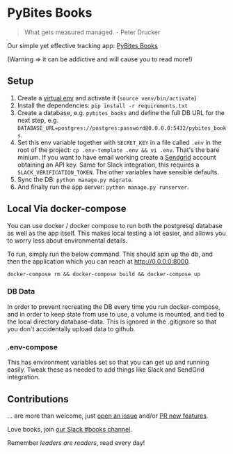 # PyBites Books

> What gets measured managed. - Peter Drucker

Our simple yet effective tracking app: [PyBites Books](https://pybitesbooks.com)

(Warning => it can be addictive and will cause you to read more!)

## Setup

1. Create a [virtual env](https://pybit.es/the-beauty-of-virtualenv.html) and activate it (`source venv/bin/activate`)
2. Install the dependencies: `pip install -r requirements.txt`
3. Create a database, e.g. `pybites_books` and define the full DB URL for the next step, e.g. `DATABASE_URL=postgres://postgres:password@0.0.0.0:5432/pybites_books`.
4. Set this env variable together with `SECRET_KEY` in a file called `.env` in the root of the project: `cp .env-template .env && vi .env`. That's the bare minium. If you want to have email working create a [Sendgrid](https://sendgrid.com/) account obtaining an API key. Same for Slack integration, this requires a `SLACK_VERIFICATION_TOKEN`. The other variables have sensible defaults.
5. Sync the DB: `python manage.py migrate`.
6. And finally run the app server: `python manage.py runserver`.

## Local Via docker-compose

You can use docker / docker compose to run both the postgresql database as well as the app itself. This makes local testing a lot easier, and allows you to worry less about environmental details.

To run, simply run the below command.  This should spin up the db, and then the application which you can reach at http://0.0.0.0:8000.

`docker-compose rm && docker-compose build && docker-compose up`

### DB Data
In order to prevent recreating the DB every time you run docker-compose, and in order to keep state from use to use, a volume is mounted, and tied to the local directory database-data.  This is ignored in the .gitignore so that you don't accidentally upload data to github.

### .env-compose
This has environment variables set so that you can get up and running easily.  Tweak these as needed to add things like Slack and SendGrid integration.

## Contributions

... are more than welcome, just [open an issue](https://github.com/pybites/pbreadinglist/issues) and/or [PR new features](https://github.com/pybites/pbreadinglist/pulls).

Love books, join [our Slack #books channel](https://pybit.es/pages/community.html).

Remember _leaders are readers_, read every day!
